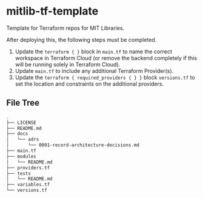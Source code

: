 # mitlib-tf-template

Template for Terraform repos for MIT Libraries.

After deploying this, the following steps must be completed.

1. Update the `terraform { }` block in `main.tf` to name the correct workspace in Terraform Cloud (or remove the backend completely if this will be running solely in Terraform Cloud).
1. Update `main.tf` to include any additional Terraform Provider(s).
1. Update the `terraform { required_providers { } }` block `versions.tf` to set the location and constraints on the additional providers.

## File Tree

```bash
.
├── LICENSE
├── README.md
├── docs
│   └── adrs
│       └── 0001-record-architecture-decisions.md
├── main.tf
├── modules
│   └── README.md
├── providers.tf
├── tests
│   └── README.md
├── variables.tf
└── versions.tf
```



